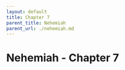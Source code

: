 ```yaml
---
layout: default
title: Chapter 7
parent_title: Nehemiah
parent_url: ./nehemiah.md
---
```


# Nehemiah - Chapter 7
